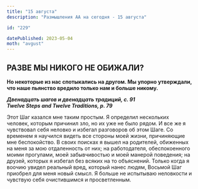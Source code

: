 ```yaml
---
title: "15 августа"
description: "Размышления АА на сегодня - 15 августа"

id: "229"

datePublished: 2023-05-04
moth: "avgust"
---
```


## РАЗВЕ МЫ НИКОГО НЕ ОБИЖАЛИ?

**Но некоторые из нас спотыкались на другом. Мы упорно утверждали, что наше
пьянство вредило только нам и больше никому.**

**_Двенадцать шагов и двенадцать традиций, с. 91  
Twelve Steps and Twelve Traditions, p. 79_**

Этот Шаг казался мне таким простым. Я определил нескольких человек, которым
причинил зло, но их уже не было рядом. И все же я чувствовал себя неловко и
избегал разговоров об этом Шаге. Со временем я научился видеть все стороны
моей жизни, причиняющие мне беспокойство. В своих поисках я вышел на
родителей, обиженных на меня за мою отдаленность от них; на работодателя,
обеспокоенного моими прогулами, моей забывчивостью и моей манерой поведения;
на друзей, которых я избегал без всяких на то объяснений. Только когда я
воочию увидел реальный вред, который нанес людям, Восьмой Шаг приобрел для
меня новый смысл. Я больше не испытываю неловкости и чувствую себя
очистившимся и просветленным.
